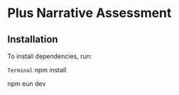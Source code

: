 # Plus Narrative Assessment

## Installation

To install dependencies, run:

```Terminal```
npm install

npm eun dev
